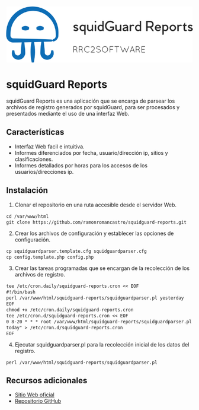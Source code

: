 ![Logo](images/complete.logo.png)

# squidGuard Reports

squidGuard Reports es una aplicación que se encarga de parsear los archivos de registro generados por squidGuard, para ser procesados y presentados mediante el uso de una interfaz Web.

## Características

- Interfaz Web facil e intuitiva.
- Informes diferenciados por fecha, usuario/dirección ip, sitios y clasificaciones.
- Informes detallados por horas para los accesos de los usuarios/direcciones ip.

## Instalación

1. Clonar el repositorio en una ruta accesible desde el servidor Web.
```
cd /var/www/html
git clone https://github.com/ramonromancastro/squidguard-reports.git
```
2. Crear los archivos de configuración y establecer las opciones de configuración.
```
cp squidguardparser.template.cfg squidguardparser.cfg
cp config.template.php config.php
```
3. Crear las tareas programadas que se encargan de la recolección de los archivos de registro.
```
tee /etc/cron.daily/squidguard-reports.cron << EOF
#!/bin/bash
perl /var/www/html/squidguard-reports/squidguardparser.pl yesterday
EOF
chmod +x /etc/cron.daily/squidguard-reports.cron
tee /etc/cron.d/squidguard-reports.cron << EOF
0 8-20 * * * root /var/www/html/squidguard-reports/squidguardparser.pl today" > /etc/cron.d/squidguard-reports.cron
EOF
```
4. Ejecutar squidguardparser.pl para la recolección inicial de los datos del registro.
```
perl /var/www/html/squidguard-reports/squidguardparser.pl
```

## Recursos adicionales

* [Sitio Web oficial](http://squidguard-reports.rrc2software.com)
* [Repositorio GitHub](https://github.com/ramonromancastro/squidguard-reports)
